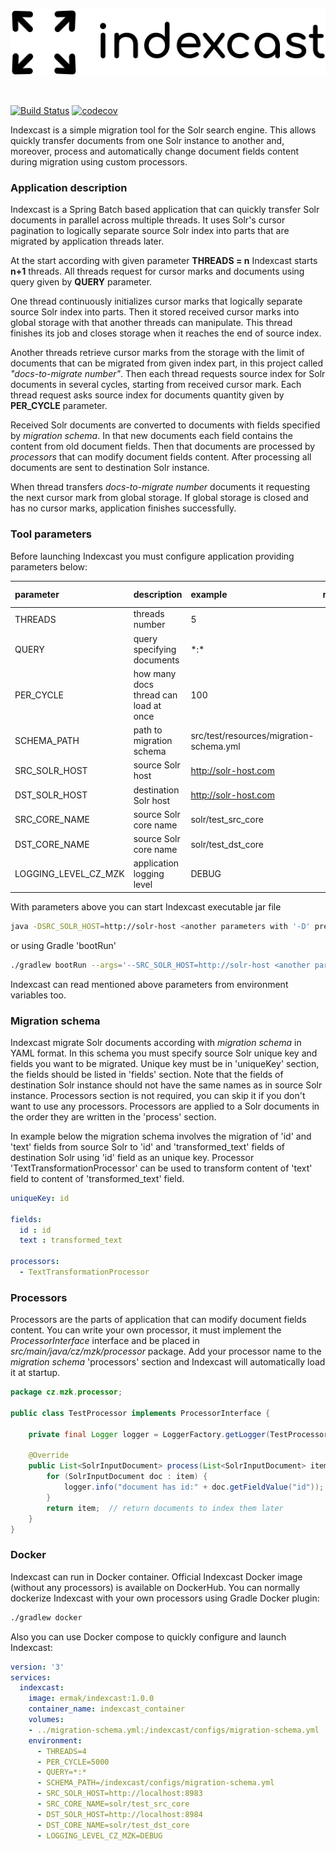 <p align="center">
  <img src="https://github.com/kazooo/indexcast/blob/master/logo.png?raw=true" alt="Indexcast logo">
</p>

<br>

[![Build Status](https://travis-ci.com/kazooo/indexcast.svg?token=9hx2FG2heDSbUifJsALk&branch=master)](https://travis-ci.com/kazooo/indexcast)
[![codecov](https://codecov.io/gh/kazooo/indexcast/branch/master/graph/badge.svg?token=3IPajdP7Sf)](https://codecov.io/gh/kazooo/indexcast)

Indexcast is a simple migration tool for the Solr search engine.
This allows quickly transfer documents from one Solr instance to another and, moreover,
process and automatically change document fields content during migration using custom processors.

### Application description

Indexcast is a Spring Batch based application that can quickly transfer Solr documents 
in parallel across multiple threads. It uses Solr's cursor pagination to logically separate 
source Solr index into parts that are migrated by application threads later.

At the start according with given parameter **THREADS = n** Indexcast starts **n+1** threads.
All threads request for cursor marks and documents using query given by **QUERY** parameter.

One thread continuously initializes cursor marks that logically separate source Solr index into parts.
Then it stored received cursor marks into global storage with that another threads can manipulate.
This thread finishes its job and closes storage when it reaches the end of source index.

Another threads retrieve cursor marks from the storage with the limit of documents 
that can be migrated from given index part, in this project called *"docs-to-migrate number"*.
Then each thread requests source index for Solr documents in several cycles, starting from
received cursor mark. Each thread request asks source index for documents quantity given by **PER_CYCLE** parameter.

Received Solr documents are converted to documents with fields specified by *migration schema*.
In that new documents each field contains the content from old document fields.
Then that documents are processed by *processors* that can modify document fields content.
After processing all documents are sent to destination Solr instance.

When thread transfers *docs-to-migrate number* documents it requesting the next cursor mark from global storage.
If global storage is closed and has no cursor marks, application finishes successfully.

### Tool parameters

Before launching Indexcast you must configure application providing parameters below:

| parameter            | description                           | example                                 | required | default value |
|   :---               |    :---                               |  :---                                   |   :---:  |  :---:        |
| THREADS              | threads number                        | 5                                       | false    | 4             |
| QUERY                | query specifying documents            | \*:*                                    | false    | \*:*          |
| PER_CYCLE            | how many docs thread can load at once | 100                                     | false    | 5000          |
| SCHEMA_PATH          | path to migration schema              | src/test/resources/migration-schema.yml | true     |
| SRC_SOLR_HOST        | source Solr host                      | http://solr-host.com                    | true     |
| DST_SOLR_HOST        | destination Solr host                 | http://solr-host.com                    | true     |
| SRC_CORE_NAME        | source Solr core name                 | solr/test_src_core                      | true     |
| DST_CORE_NAME        | source Solr core name                 | solr/test_dst_core                      | true     |
| LOGGING_LEVEL_CZ_MZK | application logging level             | DEBUG                                   | false    |

With parameters above you can start Indexcast executable jar file

```bash
java -DSRC_SOLR_HOST=http://solr-host <another parameters with '-D' prefix> -jar build/libs/indexcast-1.0.0.jar 
```

or using Gradle 'bootRun'

```bash
./gradlew bootRun --args='--SRC_SOLR_HOST=http://solr-host <another parameters with "--" prefix>'
```

Indexcast can read mentioned above parameters from environment variables too.

### Migration schema

Indexcast migrate Solr documents according with *migration schema* in YAML format. 
In this schema you must specify source Solr unique key and fields you want to be migrated.
Unique key must be in 'uniqueKey' section, the fields should be listed in 'fields' section.
Note that the fields of destination Solr instance should not have the same names as in source Solr instance.
Processors section is not required, you can skip it if you don't want to use any processors.
Processors are applied to a Solr documents in the order they are written in the 'process' section.

In example below the migration schema involves the migration of 'id' and 'text' fields from
source Solr to 'id' and 'transformed_text' fields of destination Solr using 'id' field as an unique key.
Processor 'TextTransformationProcessor' can be used to transform content of 'text' field to content of 'transformed_text' field. 

```yaml
uniqueKey: id

fields:
  id : id
  text : transformed_text

processors:
  - TextTransformationProcessor
```

### Processors

Processors are the parts of application that can modify document fields content.
You can write your own processor, it must implement the *ProcessorInterface* interface 
and be placed in *src/main/java/cz/mzk/processor* package. Add your processor name to the 
*migration schema* 'processors' section and Indexcast will automatically load it at startup.

```java
package cz.mzk.processor;

public class TestProcessor implements ProcessorInterface {

    private final Logger logger = LoggerFactory.getLogger(TestProcessor.class);

    @Override
    public List<SolrInputDocument> process(List<SolrInputDocument> item) {
        for (SolrInputDocument doc : item) {
            logger.info("document has id:" + doc.getFieldValue("id"));
        }
        return item;  // return documents to index them later
    }
}
```

### Docker

Indexcast can run in Docker container. Official Indexcast Docker image (without any processors) is available on DockerHub.
You can normally dockerize Indexcast with your own processors using Gradle Docker plugin:

```bash
./gradlew docker
```

Also you can use Docker compose to quickly configure and launch Indexcast:

```yaml
version: '3'
services:
  indexcast:
    image: ermak/indexcast:1.0.0
    container_name: indexcast_container
    volumes:
    - ../migration-schema.yml:/indexcast/configs/migration-schema.yml
    environment:
      - THREADS=4
      - PER_CYCLE=5000
      - QUERY=*:*
      - SCHEMA_PATH=/indexcast/configs/migration-schema.yml
      - SRC_SOLR_HOST=http://localhost:8983
      - SRC_CORE_NAME=solr/test_src_core
      - DST_SOLR_HOST=http://localhost:8984
      - DST_CORE_NAME=solr/test_dst_core
      - LOGGING_LEVEL_CZ_MZK=DEBUG
```
